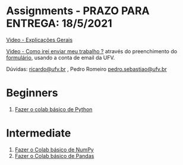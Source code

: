# Assignments - PRAZO PARA ENTREGA: 18/5/2021
[Video - Explicações Gerais](https://www.youtube.com/watch?v=Ug38GG3g28Q&list=PL-khHIKnEw7MFqHmeA5HFFQkPeRYTyi3_&index=1)

[Video - Como irei enviar meu trabalho ?](https://youtu.be/WZLP5J2YEAg) através do preenchimento do [formulário](https://forms.gle/DmZSmMDqjtie1fR1A), usando a conta de email da UFV.

Dúvidas: ricardo@ufv.br , Pedro Romeiro <pedro.sebastiao@ufv.br>

# Beginners
1. [Fazer o colab básico de Python](https://colab.research.google.com/drive/1k5ydAu1xMRItaPliMOMcN2L0jJvK_Vwy?usp=sharing)

# Intermediate 

1. [Fazer o Colab básico de NumPy](https://colab.research.google.com/drive/1PVr1H1D20ECicNTHs3PKrdmH50e43JtZ#scrollTo=IWQilh7FNvfp)
2. [Fazer o Colab básico de Pandas](https://colab.research.google.com/drive/1dteBq7dW4o4W1cSbZJBMEbdgWmuf52mE?usp=sharing)
